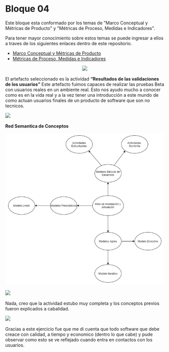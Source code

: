# Bloque 04

Este bloque esta conformado por los temas de "Marco Conceptual y Métricas de Producto" y "Métricas de Proceso, Medidas e Indicadores".

Para tener mayor conocimiento sobre estos temas se puede ingresar a ellos a traves de los siguientes enlaces dentro de este repositorio.
- <a href="https://github.com/srgiola/Portafolio_IngSoftware/tree/master/01%20-%20Introducci%C3%B3n%20a%20la%20Ingenier%C3%ADa%20de%20Software" 
    target=”_blank”>Marco Conceptual y Métricas de Producto</a>
- <a href="https://github.com/srgiola/Portafolio_IngSoftware/tree/master/01%20-%20Introducci%C3%B3n%20a%20la%20Ingenier%C3%ADa%20de%20Software" 
    target=”_blank”>Métricas de Proceso, Medidas e Indicadores</a>

<p align="center">
<img
    src="https://www.solucionesc2.com/wp-content/uploads/2014/10/analitica_WEB.jpg"
    width="400px"
/>
 </p>

El artefacto seleccionado es la actividad **“Resultados de las validaciones de los usuarios”** Este artefacto fuimos capaces de realizar las pruebas Beta con usuarios reales en un ambiente real. Esto nos ayudo mucho a conocer como es en la vida real y a la vez tener una introducción a este mundo de como actuan usuarios finales de un producto de software que son no tecnicos. </br>

<p align="left">
<img
    src="https://www.docirs.cl/images/grafo_equivalente_logo_estructurado.jpg"
    width="75px"
/>

**Red Semantica de Conceptos**
<p align="center">
<img
    src="https://github.com/srgiola/Portafolio_IngSoftware/blob/v2.3.0/Bloque%2002/Red%20Semantica.png"
    width="500px"
/>

<p align="left">
<img
    src="https://blog.pro-optim.com/wp-content/uploads/noun_continuous-improvement_1326963.png"
    width="50px"
/>

Nada, creo que la actividad estubo muy completa y los conceptos previos fueron explicados a cabalidad.
 
 </p>
 <p align="left">
<img
    src="https://i.pinimg.com/564x/e9/3b/7c/e93b7c713430bf42f7c03aba0331bcb0.jpg"
    width="75px"
/>
 </p>
 
Gracias a este ejercicio fue que me di cuenta que todo software que debe creace con calidad, a tiempo y economico (dentro lo que cabe) y pude observar como esto se ve reflejado cuando entra en contactos con los usuarios.